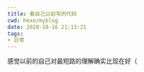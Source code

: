 ```yaml
---
title: 看自己以前写的代码
cwd: hexo/myblog
date: 2020-10-16 21:13:21
tags:
- 日常
---
```


感觉以前的自己对最短路的理解确实比现在好（

